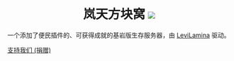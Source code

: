 <h1 align="center">岚天方块窝
  <img src="https://imgcdn.boochi.cn/i/2025/01/23/679244390f1bf.webp">
</h1>

一个添加了便民插件的、可获得成就的基岩版生存服务器，由 [LeviLamina](https://lamina.levimc.org/zh/) 驱动。

[支持我们 (捐赠)](/donate/)